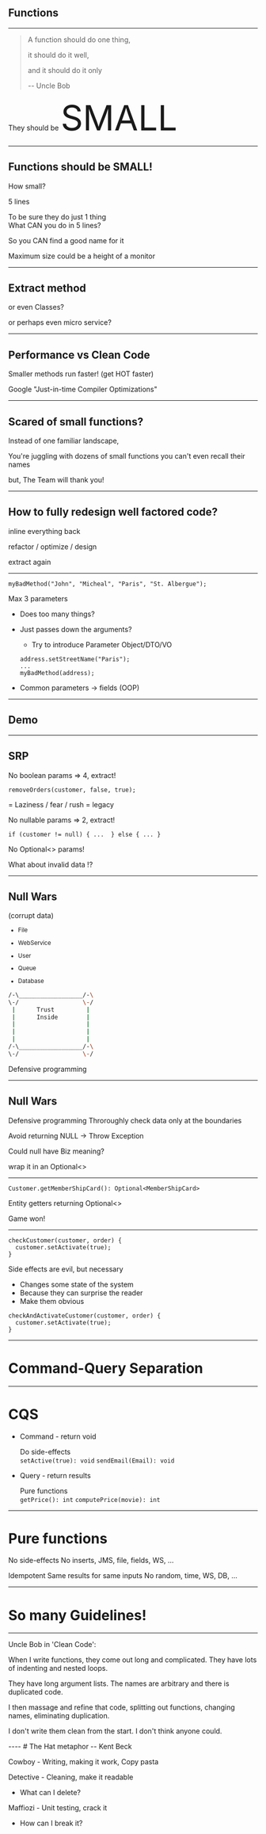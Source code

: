 ## Functions

----
> A function should do one thing,
>
> it should do it well,
>
> and it should do it only
> <div class="right">
> -- Uncle Bob
> </div>


<div class="left fragment">

They should be <span style="font-size: 5em">SMALL</span>
</div>

----
## Functions should be SMALL!

How small?

5 lines <!-- .element: class="fragment" -->


To be sure they do just 1 thing <!-- .element: class="fragment" -->  
What CAN you do in 5 lines?

So you CAN find a good name for it <!-- .element: class="fragment" -->

Maximum size could be a height of a monitor <!-- .element: class="fragment" -->


----
## Extract method

or even Classes?  <!-- .element: class="fragment" -->

or perhaps even micro service?  <!-- .element: class="fragment" -->

----
## Performance vs Clean Code

Smaller methods run faster!
(get HOT faster)

Google "Just-in-time Compiler Optimizations"

----
## Scared of small functions?

Instead of one familiar landscape,

You're juggling with dozens of small functions
you can't even recall their names

but,
The Team will thank you!

----
## How to fully redesign well factored code?

inline everything back

refactor / optimize / design

extract again

----

```
myBadMethod("John", "Micheal", "Paris", "St. Albergue");
```
Max 3 parameters

- Does too many things?

- Just passes down the arguments?
    - Try to introduce Parameter Object/DTO/VO
  ```
  address.setStreetName("Paris");
  ...
  myBadMethod(address);
  ```
- Common parameters -> fields (OOP)

----
## Demo

----
## SRP

No boolean params => 4, extract!
```
removeOrders(customer, false, true);
```
= Laziness / fear / rush = legacy 

<div class="fragement">

No nullable params => 2, extract!
```
if (customer != null) { ...  } else { ... }
```
No Optional<> params!

What about invalid data !?
</div>

----
## Null Wars
 
(corrupt data)


<div class="left no-bullets"><sup>

- File

- WebService

- User

- Queue

- Database
  </sup></div>

<div class="right">

```bash
/-\__________________/-\
\-/                  \-/
 |      Trust         | 
 |      Inside        | 
 |                    | 
 |                    | 
 |                    | 
/-\__________________/-\
\-/                  \-/

```

</div>

Defensive programming

----
## Null Wars
Defensive programming
Throroughly check data only at the boundaries

Avoid returning NULL
-> Throw Exception

<div class="fragment">

Could null have Biz meaning?

wrap it in an Optional<>
</div>

----

```
Customer.getMemberShipCard(): Optional<MemberShipCard>
```

Entity getters returning Optional<>

Game won! <!-- .element: class="fragment" -->

----
```
checkCustomer(customer, order) {
  customer.setActivate(true);
}
```

<div class="fragment">  

Side effects are evil, but necessary
- Changes some state of the system
- Because they can surprise the reader
- Make them obvious
</div>

<div class="fragment">

```
checkAndActivateCustomer(customer, order) {
  customer.setActivate(true);
}
```
</div>

----
# Command-Query Separation

----
# CQS

- Command - return void

  Do side-effects  
  `setActive(true): void`
  `sendEmail(Email): void`

- Query - return results

  Pure functions  
  `getPrice(): int`
  `computePrice(movie): int`


----
# Pure functions

No side-effects
No inserts, JMS, file, fields, WS, ...

Idempotent
Same results for same inputs
No random, time, WS, DB, ...

----
# So many Guidelines!

----
Uncle Bob in 'Clean Code':

When I write functions, they come out long and complicated.
They have lots of indenting and nested loops.

<div class="fragment">

They have long argument lists.
The names are arbitrary and there is duplicated code.
</div>

<div class="fragment">

I then massage and refine that code, splitting out functions, changing names, eliminating duplication.
</div>


<div class="fragment">

I don't write them clean from the start.
I don't think anyone could.
</div>
----
# The Hat metaphor
-- Kent Beck

Cowboy - Writing, making it work, Copy pasta

Detective - Cleaning, make it readable
- What can I delete?

Maffiozi - Unit testing, crack it
- How can I break it?

